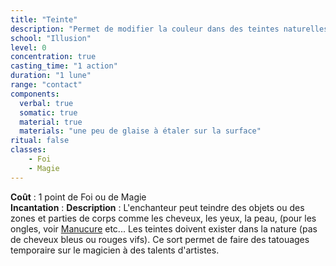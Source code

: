 ```yaml
---
title: "Teinte"
description: "Permet de modifier la couleur dans des teintes naturelles"
school: "Illusion"
level: 0
concentration: true
casting_time: "1 action"
duration: "1 lune"
range: "contact"
components:
  verbal: true
  somatic: true
  material: true
  materials: "une peu de glaise à étaler sur la surface"
ritual: false
classes:
    - Foi
    - Magie
---
```

**Coût** : 1 point de Foi ou de Magie  
**Incantation** : 
**Description** : L'enchanteur peut teindre des objets ou des zones et parties de corps comme les cheveux, les yeux, la peau, (pour les ongles, voir [Manucure](/grimoire/manucure) etc... Les teintes doivent exister dans la nature (pas de cheveux bleus ou rouges vifs). Ce sort permet de faire des tatouages temporaire sur le magicien à des talents d'artistes.   
